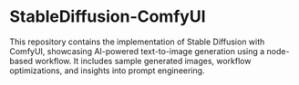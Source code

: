 # StableDiffusion-ComfyUI
This repository contains the implementation of Stable Diffusion with ComfyUI, showcasing AI-powered text-to-image generation using a node-based workflow. It includes sample generated images, workflow optimizations, and insights into prompt engineering.
